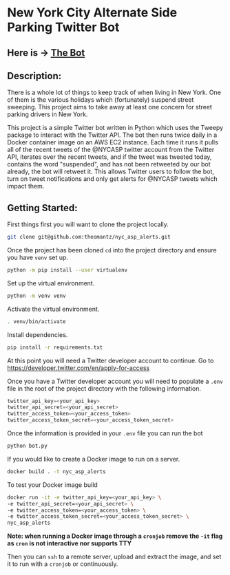 # New York City Alternate Side Parking Twitter Bot

## Here is -> [The Bot](https://twitter.com/NYCASPAlerts)

## Description:
There is a whole lot of things to keep track of when living in New York. One of them is the various holidays which (fortunately) suspend street sweeping. This project aims to take away at least one concern for street parking drivers in New York. 

This project is a simple Twitter bot written in Python which uses the Tweepy package to interact with the Twitter API. The bot then runs twice daily in a Docker container image on an AWS EC2 instance. Each time it runs it pulls all of the recent tweets of the @NYCASP twitter account from the Twitter API, iterates over the recent tweets, and if the tweet was tweeted today, contains the word "suspended", and has not been retweeted by our bot already, the bot will retweet it. This allows Twitter users to follow the bot, turn on tweet notifications and only get alerts for @NYCASP tweets which impact them.

## Getting Started:

First things first you will want to clone the project locally.

```sh
git clone git@github.com:theomantz/nyc_asp_alerts.git
```

Once the project has been cloned `cd` into the project directory and ensure you have `venv` set up.

```sh
python -m pip install --user virtualenv
```
Set up the virtual environment.

```sh
python -m venv venv
```

Activate the virtual environment.

```sh
. venv/bin/activate
```

Install dependencies.

```sh
pip install -r requirements.txt
```

At this point you will need a Twitter developer account to continue. Go to https://developer.twitter.com/en/apply-for-access 

Once you have a Twitter developer account you will need to populate a `.env` file in the root of the project directory with the following information.

```py
twitter_api_key=<your_api_key>
twitter_api_secret=<your_api_secret>
twitter_access_token=<your_access_token>
twitter_access_token_secret=<your_access_token_secret>
```

Once the information is provided in your `.env` file you can run the bot

```py
python bot.py
```

If you would like to create a Docker image to run on a server.

```sh
docker build . -t nyc_asp_alerts
```

To test your Docker image build
```sh
docker run -it -e twitter_api_key=<your_api_key> \
-e twitter_api_secret=<your_api_secret> \
-e twitter_access_token=<your_access_token> \
-e twitter_access_token_secret=<your_access_token_secret> \
nyc_asp_alerts 
```
**Note: when running a Docker image through a `cronjob` remove the `-it` flag as `cron` is not interactive nor supports TTY**

Then you can `ssh` to a remote server, upload and extract the image, and set it to run with a `cronjob` or continuously.